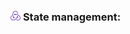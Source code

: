 <h3>
  <img src="../assets/Redux.png" width="16" height="16" />
  <span>State management:</span>
</h3>
